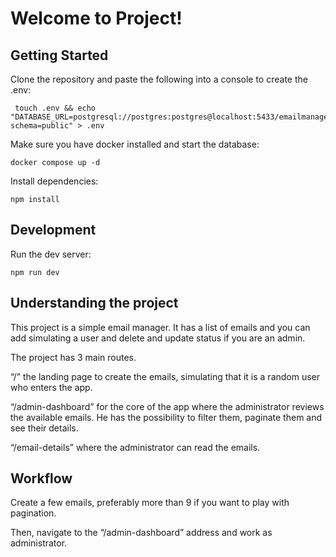 # Welcome to Project!

## Getting Started

Clone the repository and paste the following into a console to create the .env:

```shellscript
 touch .env && echo "DATABASE_URL=postgresql://postgres:postgres@localhost:5433/emailmanager_db?schema=public" > .env
```

Make sure you have docker installed and start the database:

```shellscript
docker compose up -d
```

Install dependencies:

```shellscript
npm install
```

## Development

Run the dev server:

```shellscript
npm run dev
```

## Understanding the project

This project is a simple email manager. It has a list of emails and you can add simulating a user and delete and update status if you are an admin.

The project has 3 main routes.

“/” the landing page to create the emails, simulating that it is a random user who enters the app.

“/admin-dashboard” for the core of the app where the administrator reviews the available emails. He has the possibility to filter them, paginate them and see their details.

“/email-details” where the administrator can read the emails.

## Workflow

Create a few emails, preferably more than 9 if you want to play with pagination.

Then, navigate to the “/admin-dashboard” address and work as administrator.
